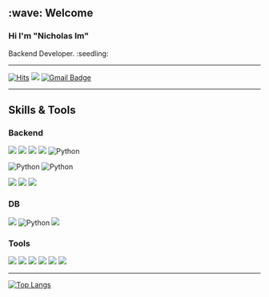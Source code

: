 
<p >
<h2> :wave: Welcome </h2>
<h3> Hi I'm "Nicholas Im"</h3>
<p>Backend Developer. :seedling:</p>



* * * 

[![Hits](https://hits.seeyoufarm.com/api/count/incr/badge.svg?url=https%3A%2F%2Fgithub.com%2Fnicholas019%2Fnicholas019&count_bg=%23374B28&title_bg=%23847C7C&icon=&icon_color=%23E7E7E7&title=hits&edge_flat=false)](https://hits.seeyoufarm.com)
[![](https://img.shields.io/badge/Velog-20C997?style=flat-square&logo=Velog&logoColor=white)](https://velog.io/@nichol)
[![Gmail Badge](https://img.shields.io/badge/Gmail-d14836?style=flat-square&logo=Gmail&logoColor=white&link=mailto:sorkihg@gmail.com)](mailto:sorkihg@gmail.com)



***

<h2>Skills & Tools</h2>

### Backend
<section>
  <p>
    <img src="https://img.shields.io/badge/Python-3776AB?style=flat-square&logo=Python&logoColor=white"/>
    <img src="https://img.shields.io/badge/Django-092E20?style=flat-square&logo=Django&logoColor=white"/>
    <img src="https://img.shields.io/badge/Django%20REST%20Framework-092E20?logo=Django&logoColor=white"/>
    <img src="https://img.shields.io/badge/Flask-000000?style=flat-square&logo=flask&logoColor=white"/>
    <img alt="Python" src ="https://img.shields.io/badge/fastapi-009688.svg?&style=flat-square&logo=fastapi&logoColor=white"/>  
  </p>
  <p>
    <img alt="Python" src ="https://img.shields.io/badge/kotlin-7F52FF.svg?&style=flat-square&logo=kotlin&logoColor=white"/>    
    <img alt="Python" src ="https://img.shields.io/badge/springboot-6DB33F.svg?&style=flat-square&logo=springboot&logoColor=white"/>  
  </p>
  <img src="https://img.shields.io/badge/PHP-777BB4?style=flat-square&logo=php&logoColor=white"/>
  <img src="https://img.shields.io/badge/Docker-2496ED?style=flat-square&logo=Docker&logoColor=white"/>
  <img src="https://img.shields.io/badge/Amazon AWS-232F3E?style=flat-square&logo=Amazon AWS&logoColor=white"/>
</section>

### DB
<section>
  <img src="https://img.shields.io/badge/MySQL-4479A1?logo=MySQL&logoColor=white"/>
  <img alt="Python" src ="https://img.shields.io/badge/postgresql-4169E1.svg?&style=flat-square&logo=postgresql&logoColor=white"/>    
  <img src="https://img.shields.io/badge/MongoDB-47A248?style=flat-square&logo=MongoDB&logoColor=white"/>

</section>

### Tools
<section>
  <img src="https://img.shields.io/badge/GitHub-181717?logo=GitHub&logoColor=white"/>
  <img src="https://img.shields.io/badge/Discord-5865F2?logo=Discord&logoColor=white">
  <img src="https://img.shields.io/badge/Postman-FF6C37?logo=Postman&logoColor=white">
  <img src="https://img.shields.io/badge/Visual Studio Code-007ACC?style=flat-square&logo=Visual Studio Code&logoColor=white"/>
  <img src="https://img.shields.io/badge/GitHub-181717?style=flat-square&logo=GitHub&logoColor=white"/>
  <img src="https://img.shields.io/badge/GitHub-181717?style=flat-square&logo=GitHub&logoColor=white"/>
  
</section>

  
------------------

</div>

[![Top Langs](https://github-readme-stats.vercel.app/api/top-langs/?username=nicholas019&layout=compact)](https://github.com/nicholas019/github-readme-stats)

</p


<!---
nicholas019/nicholas019 is a ✨ special ✨ repository because its `README.md` (this file) appears on your GitHub profile.
You can click the Preview link to take a look at your changes.
--->
